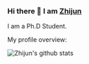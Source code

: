 ### Hi there 👋 I am [Zhijun](https://zhijun213.github.io)

<div>
 <p>

I am a Ph.D Student.

</h4>
</div>

<div><p>My profile overview: </p></div>

![Zhijun's github stats](https://github-readme-stats.vercel.app/api?username=zhijun213&show_icons=true)
